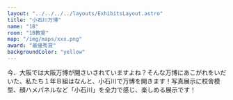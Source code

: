 ```yaml
---
layout: "../../../../layouts/ExhibitsLayout.astro"
title: "小石川万博"
name: "1B"
room: "1B教室"
map: "/img/maps/xxx.png"
award: "最優秀賞"
backgroundColor: "yellow"
---
```


今、大阪では大阪万博が開さいされていますよね？そんな万博にあこがれをいだいた、私たち１年Ｂ組はなんと、小石川で万博を開きます！写真展示に校舎模型、顔ハメパネルなど「小石川」を全力で感じ、楽しめる展示です！
